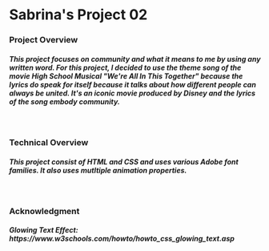 # Sabrina's Project 02

### Project Overview

<h5>This project focuses on community and what it means to me by using any written word. For this project, I decided to use the theme song of the movie High School Musical "We're All In This Together" because the lyrics do speak for itself because it talks about how different people can always be united. It's an iconic movie produced by Disney and the lyrics of the song embody community.</h5>
<br>

### Technical Overview
<h5>This project consist of HTML and CSS and uses various Adobe font families. It also uses mutltiple animation properties.
</h5>
<br>

### Acknowledgment
<h5>
Glowing Text Effect: https://www.w3schools.com/howto/howto_css_glowing_text.asp
</h5>